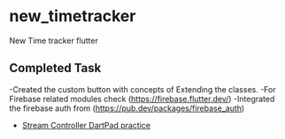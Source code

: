 # new_timetracker

New Time tracker flutter

## Completed Task
-Created the custom button with concepts of Extending the classes.
-For Firebase related modules check  (https://firebase.flutter.dev/)
-Integrated the firebase auth from (https://pub.dev/packages/firebase_auth) 
- [Stream Controller DartPad practice](https://dartpad.dartlang.org/0ca5b334ec413c084575f575e0240501)
